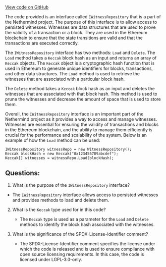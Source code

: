[View code on GitHub](https://github.com/NethermindEth/nethermind/src/Nethermind/Nethermind.State/IWitnessRepository.cs)

The code provided is an interface called `IWitnessRepository` that is a part of the Nethermind project. The purpose of this interface is to allow access to persisted witnesses. Witnesses are data structures that are used to prove the validity of a transaction or a block. They are used in the Ethereum blockchain to ensure that the state transitions are valid and that the transactions are executed correctly.

The `IWitnessRepository` interface has two methods: `Load` and `Delete`. The `Load` method takes a `Keccak` block hash as an input and returns an array of `Keccak` objects. The `Keccak` object is a cryptographic hash function that is used in Ethereum to generate unique identifiers for blocks, transactions, and other data structures. The `Load` method is used to retrieve the witnesses that are associated with a particular block hash.

The `Delete` method takes a `Keccak` block hash as an input and deletes the witnesses that are associated with that block hash. This method is used to prune the witnesses and decrease the amount of space that is used to store them.

Overall, the `IWitnessRepository` interface is an important part of the Nethermind project as it provides a way to access and manage witnesses. Witnesses are essential for ensuring the validity of transactions and blocks in the Ethereum blockchain, and the ability to manage them efficiently is crucial for the performance and scalability of the system. Below is an example of how the `Load` method can be used:

```
IWitnessRepository witnessRepo = new WitnessRepository();
Keccak blockHash = new Keccak("0x123456789abcdef");
Keccak[] witnesses = witnessRepo.Load(blockHash);
```
## Questions: 
 1. What is the purpose of the `IWitnessRepository` interface?
   - The `IWitnessRepository` interface allows access to persisted witnesses and provides methods to load and delete them.

2. What is the `Keccak` type used for in this code?
   - The `Keccak` type is used as a parameter for the `Load` and `Delete` methods to identify the block hash associated with the witnesses.

3. What is the significance of the SPDX-License-Identifier comment?
   - The SPDX-License-Identifier comment specifies the license under which the code is released and is used to ensure compliance with open source licensing requirements. In this case, the code is licensed under LGPL-3.0-only.